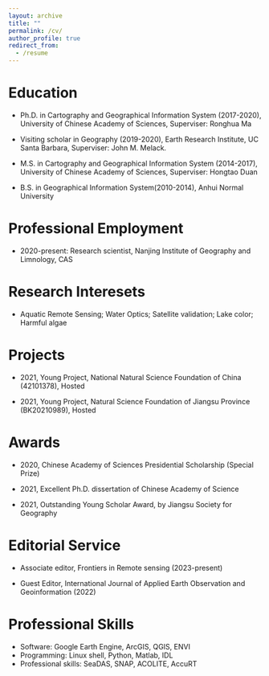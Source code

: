 ```yaml
---
layout: archive
title: ""
permalink: /cv/
author_profile: true
redirect_from:
  - /resume
---
```


Education
======
* Ph.D. in Cartography and Geographical Information System (2017-2020),
  University of Chinese Academy of Sciences, Superviser: Ronghua Ma
  
* Visiting scholar in Geography (2019-2020),
  Earth Research Institute, UC Santa Barbara, Superviser: John M. Melack.
  
* M.S. in Cartography and Geographical Information System (2014-2017),
  University of Chinese Academy of Sciences, Superviser: Hongtao Duan

* B.S. in Geographical Information System(2010-2014),
  Anhui Normal University

Professional Employment
======
* 2020-present:	Research scientist, Nanjing Institute of Geography and Limnology, CAS

Research Interesets
======
* Aquatic Remote Sensing; Water Optics; Satellite validation; Lake color; Harmful algae

Projects
======
* 2021, Young Project, National Natural Science Foundation of China (42101378), Hosted

* 2021, Young Project, Natural Science Foundation of Jiangsu Province (BK20210989), Hosted

Awards
======
* 2020, Chinese Academy of Sciences Presidential Scholarship (Special Prize)

* 2021, Excellent Ph.D. dissertation of Chinese Academy of Science

* 2021, Outstanding Young Scholar Award, by Jiangsu Society for Geography

Editorial Service
======
* Associate editor, Frontiers in Remote sensing (2023-present)

* Guest Editor, International Journal of Applied Earth Observation and Geoinformation (2022)

Professional Skills
======
* Software: Google Earth Engine, ArcGIS, QGIS, ENVI
* Programming: Linux shell, Python, Matlab, IDL
* Professional skills: SeaDAS, SNAP, ACOLITE, AccuRT
